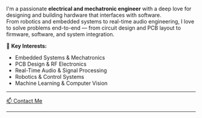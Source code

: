 I'm a passionate **electrical and mechatronic engineer** with a deep love for designing and building hardware that interfaces with software.  
From robotics and embedded systems to real-time audio engineering, I love to solve problems end-to-end — from circuit design and PCB layout to firmware, software, and system integration.

🔧 **Key Interests:**  
- Embedded Systems & Mechatronics  
- PCB Design & RF Electronics  
- Real-Time Audio & Signal Processing  
- Robotics & Control Systems  
- Machine Learning & Computer Vision  

---

[📫 Contact Me](mailto:isaac@thewinstons.co.uk)

---

